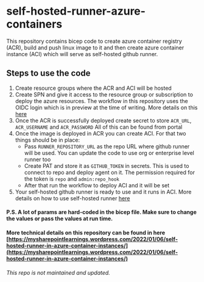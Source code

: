 # self-hosted-runner-azure-containers
This repository contains bicep code to create azure container registry (ACR), build and push linux image to it and then create azure container instance (ACI) which will serve as self-hosted github runner.

## Steps to use the code
1. Create resource groups where the ACR and ACI will be hosted
2. Create SPN and give it access to the resource group or subscription to deploy the azure resources. The workflow in this repository uses the OIDC login which is in preview at the time of writing. More details on this [here](https://docs.github.com/en/actions/deployment/security-hardening-your-deployments/configuring-openid-connect-in-azure)
3. Once the ACR is successfully deployed create secret to store `ACR_URL`, `ACR_USERNAME` and `ACR_PASSWORD` All of this can be found from portal
4. Once the image is deployed in ACR you can create ACI. For that two things should be in place:
   - Pass `RUNNER_REPOSITORY_URL` as the repo URL where github runner will be used. You can update the code to use org or enterprise level runner too
   - Create PAT and store it as `GITHUB_TOKEN` in secrets. This is used to connect to repo and deploy agent on it. The permission required for the token is `repo` and `admin:repo_hook`
   - After that run the workflow to deploy ACI and it will be set
5. Your self-hosted github runner is ready to use and it runs in ACI. More details on how to use self-hosted runner [here](https://docs.github.com/en/actions/hosting-your-own-runners/using-self-hosted-runners-in-a-workflow)

#### P.S. A lot of params are hard-coded in the bicep file. Make sure to change the values or pass the values at run time.

#### More technical details on this repository can be found in here [https://mysharepointlearnings.wordpress.com/2022/01/06/self-hosted-runner-in-azure-container-instances/](https://mysharepointlearnings.wordpress.com/2022/01/06/self-hosted-runner-in-azure-container-instances/)

###### This repo is not maintained and updated. 
